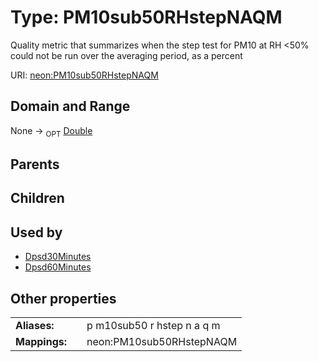 
# Type: PM10sub50RHstepNAQM


Quality metric that summarizes when the step test for PM10 at RH <50% could not be run over the averaging period, as a percent

URI: [neon:PM10sub50RHstepNAQM](https://data.neonscience.org/PM10sub50RHstepNAQM)


## Domain and Range

None ->  <sub>OPT</sub> [Double](types/Double.md)

## Parents


## Children


## Used by

 * [Dpsd30Minutes](Dpsd30Minutes.md)
 * [Dpsd60Minutes](Dpsd60Minutes.md)

## Other properties

|  |  |  |
| --- | --- | --- |
| **Aliases:** | | p m10sub50 r hstep n a q m |
| **Mappings:** | | neon:PM10sub50RHstepNAQM |

